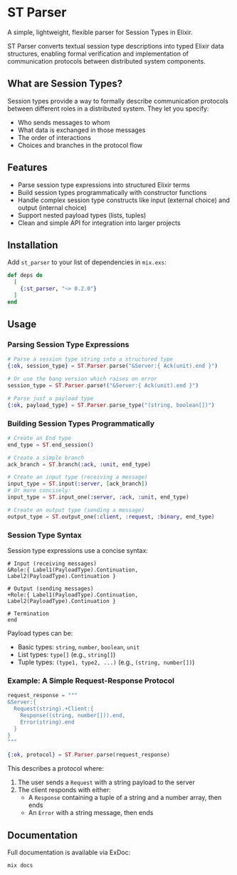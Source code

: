 # ST Parser

A simple, lightweight, flexible parser for Session Types in Elixir.

ST Parser converts textual session type descriptions into typed Elixir data structures, enabling formal verification and implementation of communication protocols between distributed system components.

## What are Session Types?

Session types provide a way to formally describe communication protocols between different roles in a distributed system. They let you specify:

- Who sends messages to whom
- What data is exchanged in those messages
- The order of interactions
- Choices and branches in the protocol flow

## Features

- Parse session type expressions into structured Elixir terms
- Build session types programmatically with constructor functions
- Handle complex session type constructs like input (external choice) and output (internal choice)
- Support nested payload types (lists, tuples)
- Clean and simple API for integration into larger projects

## Installation

Add `st_parser` to your list of dependencies in `mix.exs`:

```elixir
def deps do
  [
    {:st_parser, "~> 0.2.0"}
  ]
end
```

## Usage

### Parsing Session Type Expressions

```elixir
# Parse a session type string into a structured type
{:ok, session_type} = ST.Parser.parse("&Server:{ Ack(unit).end }")

# Or use the bang version which raises on error
session_type = ST.Parser.parse!("&Server:{ Ack(unit).end }")

# Parse just a payload type
{:ok, payload_type} = ST.Parser.parse_type("(string, boolean[])")
```

### Building Session Types Programmatically

```elixir
# Create an End type
end_type = ST.end_session()

# Create a simple branch
ack_branch = ST.branch(:ack, :unit, end_type)

# Create an input type (receiving a message)
input_type = ST.input(:server, [ack_branch])
# Or more concisely:
input_type = ST.input_one(:server, :ack, :unit, end_type)

# Create an output type (sending a message)
output_type = ST.output_one(:client, :request, :binary, end_type)
```

### Session Type Syntax

Session type expressions use a concise syntax:

```
# Input (receiving messages)
&Role:{ Label1(PayloadType).Continuation, Label2(PayloadType).Continuation }

# Output (sending messages)
+Role:{ Label1(PayloadType).Continuation, Label2(PayloadType).Continuation }

# Termination
end
```

Payload types can be:

- Basic types: `string`, `number`, `boolean`, `unit`
- List types: `type[]` (e.g., `string[]`)
- Tuple types: `(type1, type2, ...)` (e.g., `(string, number[])`)

### Example: A Simple Request-Response Protocol

```elixir
request_response = """
&Server:{
  Request(string).+Client:{
    Response((string, number[])).end,
    Error(string).end
  }
}
"""

{:ok, protocol} = ST.Parser.parse(request_response)
```

This describes a protocol where:
1. The user sends a `Request` with a string payload to the server
2. The client responds with either:
   - A `Response` containing a tuple of a string and a number array, then ends
   - An `Error` with a string message, then ends

## Documentation

Full documentation is available via ExDoc:

```
mix docs
```

